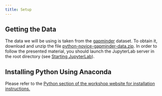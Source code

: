 ```yaml
---
title: Setup
---
```


## Getting the Data

The data we will be using is taken from the [gapminder] dataset.
To obtain it, download and unzip the file
[python-novice-gapminder-data.zip](files/python-novice-gapminder-data.zip).
In order to follow the presented material, you should launch the JupyterLab
server in the root directory (see [Starting JupyterLab](episodes/01-run-quit.md#starting-jupyterlab)).

## Installing Python Using Anaconda

Please refer to the [Python section of the workshop website for installation instructions.](https://carpentries.github.io/workshop-template/install_instructions/#python)



[gapminder]: https://en.wikipedia.org/wiki/Gapminder_Foundation




